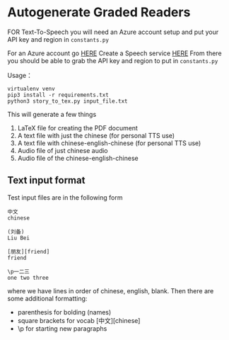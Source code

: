 # Autogenerate Graded Readers

FOR Text-To-Speech you will need an Azure account setup and put your API key and region in `constants.py`

For an Azure account go [HERE](https://azure.microsoft.com/en-us/pricing/purchase-options/azure-account?icid=ai-services&azure-portal=true)
Create a Speech service [HERE](https://learn.microsoft.com/en-us/azure/ai-services/openai/how-to/create-resource)
From there you should be able to grab the API key and region to put in `constants.py`


Usage：
```
virtualenv venv
pip3 install -r requirements.txt
python3 story_to_tex.py input_file.txt
```

This will generate a few things
1. LaTeX file for creating the PDF document
2. A text file with just the chinese (for personal TTS use)
3. A text file with chinese-english-chinese (for personal TTS use)
4. Audio file of just chinese audio
5. Audio file of the chinese-english-chinese

## Text input format
Test input files are in the following form

```
中文
chinese

(刘备)
Liu Bei

[朋友][friend]
friend

\p一二三
one two three
```

where we have lines in order of chinese, english, blank.
Then there are some additional formatting:
- parenthesis for bolding (names)
- square brackets for vocab [中文][chinese]
- \p for starting new paragraphs
